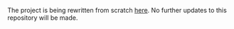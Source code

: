 The project is being rewritten from scratch [here](https://github.com/dekerakt). No further updates to this repository will be made.
